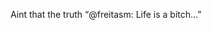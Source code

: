 <!--
id: 3505810120
link: http://kevinisom.info/post/3505810120/aint-that-the-truth-freitasm-life-is-a-bitch
slug: aint-that-the-truth-freitasm-life-is-a-bitch
date: Sat Feb 26 2011 11:12:42 GMT+1300 (NZDT)
raw: {"blog_name":"kevinisom","id":3505810120,"post_url":"http://kevinisom.info/post/3505810120/aint-that-the-truth-freitasm-life-is-a-bitch","slug":"aint-that-the-truth-freitasm-life-is-a-bitch","type":"text","date":"2011-02-25 22:12:42 GMT","timestamp":1298671962,"state":"published","format":"html","reblog_key":"4zibxuO7","tags":[],"short_url":"http://tmblr.co/Zw68Yy3Gzch8","highlighted":[],"feed_item":"http://twitter.com/kev_nz/statuses/40964770135949312","from_feed_id":"650289","note_count":0,"title":null,"body":"<p>Aint that the truth “@freitasm: Life is a bitch&#8230;”</p>"}
publish: 2011-02-026
tags: 
title: null
-->


Aint that the truth “@freitasm: Life is a bitch…”



